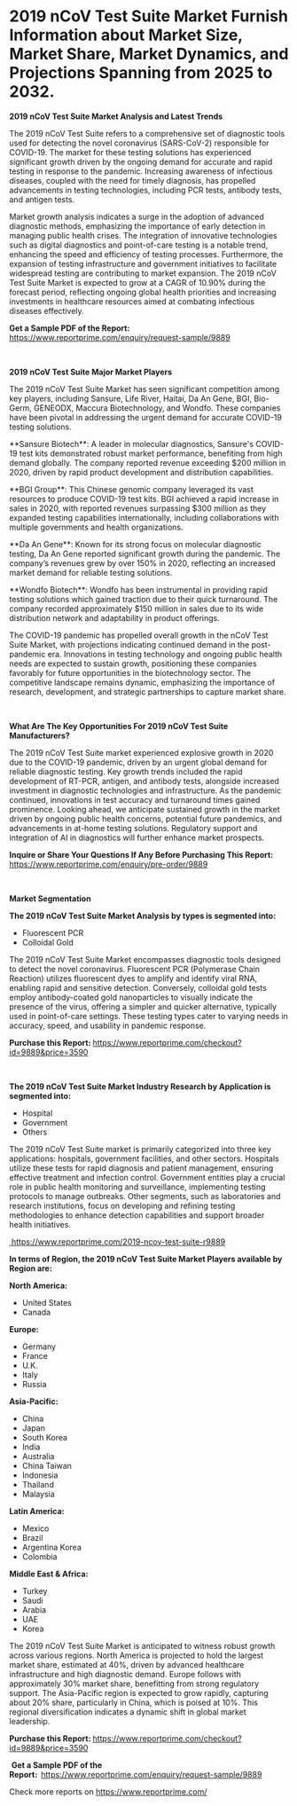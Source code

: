<p><h1>2019 nCoV Test Suite Market Furnish Information about Market Size, Market Share, Market Dynamics, and Projections Spanning from 2025 to 2032.</h1></p><p><strong>2019 nCoV Test Suite Market Analysis and Latest Trends</strong></p>
<p><p>The 2019 nCoV Test Suite refers to a comprehensive set of diagnostic tools used for detecting the novel coronavirus (SARS-CoV-2) responsible for COVID-19. The market for these testing solutions has experienced significant growth driven by the ongoing demand for accurate and rapid testing in response to the pandemic. Increasing awareness of infectious diseases, coupled with the need for timely diagnosis, has propelled advancements in testing technologies, including PCR tests, antibody tests, and antigen tests.</p><p>Market growth analysis indicates a surge in the adoption of advanced diagnostic methods, emphasizing the importance of early detection in managing public health crises. The integration of innovative technologies such as digital diagnostics and point-of-care testing is a notable trend, enhancing the speed and efficiency of testing processes. Furthermore, the expansion of testing infrastructure and government initiatives to facilitate widespread testing are contributing to market expansion. The 2019 nCoV Test Suite Market is expected to grow at a CAGR of 10.90% during the forecast period, reflecting ongoing global health priorities and increasing investments in healthcare resources aimed at combating infectious diseases effectively.</p></p>
<p><strong>Get a Sample PDF of the Report:&nbsp;</strong> <a href="https://www.reportprime.com/enquiry/request-sample/9889?utm_campaign=3018&utm_medium=2&utm_source=Github&utm_content=ia&utm_term=20032025&utm_id=2019-ncov-test-suite">https://www.reportprime.com/enquiry/request-sample/9889</a></p>
<p>&nbsp;</p>
<p><strong>2019 nCoV Test Suite Major Market Players</strong></p>
<p><p>The 2019 nCoV Test Suite Market has seen significant competition among key players, including Sansure, Life River, Haitai, Da An Gene, BGI, Bio-Germ, GENEODX, Maccura Biotechnology, and Wondfo. These companies have been pivotal in addressing the urgent demand for accurate COVID-19 testing solutions.</p><p>**Sansure Biotech**: A leader in molecular diagnostics, Sansure's COVID-19 test kits demonstrated robust market performance, benefiting from high demand globally. The company reported revenue exceeding $200 million in 2020, driven by rapid product development and distribution capabilities.</p><p>**BGI Group**: This Chinese genomic company leveraged its vast resources to produce COVID-19 test kits. BGI achieved a rapid increase in sales in 2020, with reported revenues surpassing $300 million as they expanded testing capabilities internationally, including collaborations with multiple governments and health organizations.</p><p>**Da An Gene**: Known for its strong focus on molecular diagnostic testing, Da An Gene reported significant growth during the pandemic. The company’s revenues grew by over 150% in 2020, reflecting an increased market demand for reliable testing solutions.</p><p>**Wondfo Biotech**: Wondfo has been instrumental in providing rapid testing solutions which gained traction due to their quick turnaround. The company recorded approximately $150 million in sales due to its wide distribution network and adaptability in product offerings.</p><p>The COVID-19 pandemic has propelled overall growth in the nCoV Test Suite Market, with projections indicating continued demand in the post-pandemic era. Innovations in testing technology and ongoing public health needs are expected to sustain growth, positioning these companies favorably for future opportunities in the biotechnology sector. The competitive landscape remains dynamic, emphasizing the importance of research, development, and strategic partnerships to capture market share.</p></p>
<p>&nbsp;</p>
<p><strong>What Are The Key Opportunities For 2019 nCoV Test Suite Manufacturers?</strong></p>
<p><p>The 2019 nCoV Test Suite market experienced explosive growth in 2020 due to the COVID-19 pandemic, driven by an urgent global demand for reliable diagnostic testing. Key growth trends included the rapid development of RT-PCR, antigen, and antibody tests, alongside increased investment in diagnostic technologies and infrastructure. As the pandemic continued, innovations in test accuracy and turnaround times gained prominence. Looking ahead, we anticipate sustained growth in the market driven by ongoing public health concerns, potential future pandemics, and advancements in at-home testing solutions. Regulatory support and integration of AI in diagnostics will further enhance market prospects.</p></p>
<p><strong>Inquire or Share Your Questions If Any Before Purchasing This Report:</strong> <a href="https://www.reportprime.com/enquiry/pre-order/9889?utm_campaign=3018&utm_medium=2&utm_source=Github&utm_content=ia&utm_term=20032025&utm_id=2019-ncov-test-suite">https://www.reportprime.com/enquiry/pre-order/9889</a></p>
<p>&nbsp;</p>
<p><strong>Market Segmentation</strong></p>
<p><strong>The 2019 nCoV Test Suite Market Analysis by types is segmented into:</strong></p>
<p><ul><li>Fluorescent PCR</li><li>Colloidal Gold</li></ul></p>
<p><p>The 2019 nCoV Test Suite Market encompasses diagnostic tools designed to detect the novel coronavirus. Fluorescent PCR (Polymerase Chain Reaction) utilizes fluorescent dyes to amplify and identify viral RNA, enabling rapid and sensitive detection. Conversely, colloidal gold tests employ antibody-coated gold nanoparticles to visually indicate the presence of the virus, offering a simpler and quicker alternative, typically used in point-of-care settings. These testing types cater to varying needs in accuracy, speed, and usability in pandemic response.</p></p>
<p><strong>Purchase this Report:&nbsp;</strong><a href="https://www.reportprime.com/checkout?id=9889&price=3590&utm_campaign=3018&utm_medium=2&utm_source=Github&utm_content=ia&utm_term=20032025&utm_id=2019-ncov-test-suite">https://www.reportprime.com/checkout?id=9889&price=3590</a></p>
<p>&nbsp;</p>
<p><strong>The 2019 nCoV Test Suite Market Industry Research by Application is segmented into:</strong></p>
<p><ul><li>Hospital</li><li>Government</li><li>Others</li></ul></p>
<p><p>The 2019 nCoV Test Suite market is primarily categorized into three key applications: hospitals, government facilities, and other sectors. Hospitals utilize these tests for rapid diagnosis and patient management, ensuring effective treatment and infection control. Government entities play a crucial role in public health monitoring and surveillance, implementing testing protocols to manage outbreaks. Other segments, such as laboratories and research institutions, focus on developing and refining testing methodologies to enhance detection capabilities and support broader health initiatives.</p></p>
<p><a href="https://www.reportprime.com/2019-ncov-test-suite-r9889?utm_campaign=3018&utm_medium=2&utm_source=Github&utm_content=ia&utm_term=20032025&utm_id=2019-ncov-test-suite">&nbsp;https://www.reportprime.com/2019-ncov-test-suite-r9889</a></p>
<p><strong>In terms of Region, the 2019 nCoV Test Suite Market Players available by Region are:</strong></p>
<p>
    <p> <strong> North America: </strong>
        <ul>
            <li>United States</li>
            <li>Canada</li>
        </ul>
        </p> 
    <p> <strong> Europe: </strong>
        <ul>
            <li>Germany</li>
            <li>France</li>
            <li>U.K.</li>
            <li>Italy</li>
            <li>Russia</li>
        </ul>
        </p> 
    <p> <strong> Asia-Pacific: </strong>
        <ul>
            <li>China</li>
            <li>Japan</li>
            <li>South Korea</li>
            <li>India</li>
            <li>Australia</li>
            <li>China Taiwan</li>
            <li>Indonesia</li>
            <li>Thailand</li>
            <li>Malaysia</li>
        </ul>
        </p> 
    <p> <strong> Latin America: </strong>
        <ul>
            <li>Mexico</li>
            <li>Brazil</li>
            <li>Argentina Korea</li>
            <li>Colombia</li>
        </ul>
        </p> 
    <p> <strong> Middle East & Africa: </strong>
        <ul>
            <li>Turkey</li>
            <li>Saudi</li>
            <li>Arabia</li>
            <li>UAE</li>
            <li>Korea</li>
        </ul>
    </p>
    </p>
<p><p>The 2019 nCoV Test Suite Market is anticipated to witness robust growth across various regions. North America is projected to hold the largest market share, estimated at 40%, driven by advanced healthcare infrastructure and high diagnostic demand. Europe follows with approximately 30% market share, benefitting from strong regulatory support. The Asia-Pacific region is expected to grow rapidly, capturing about 20% share, particularly in China, which is poised at 10%. This regional diversification indicates a dynamic shift in global market leadership.</p></p>
<p><strong>Purchase this Report: </strong><a href="https://www.reportprime.com/checkout?id=9889&price=3590&utm_campaign=3018&utm_medium=2&utm_source=Github&utm_content=ia&utm_term=20032025&utm_id=2019-ncov-test-suite">https://www.reportprime.com/checkout?id=9889&price=3590</a></p>
<p>&nbsp;<strong>Get a Sample PDF of the Report:&nbsp;&nbsp;</strong><a href="https://www.reportprime.com/enquiry/request-sample/9889?utm_campaign=3018&utm_medium=2&utm_source=Github&utm_content=ia&utm_term=20032025&utm_id=2019-ncov-test-suite">https://www.reportprime.com/enquiry/request-sample/9889</a></p>
<p><strong></strong></p>
<p>Check more reports on <a href="https://www.reportprime.com/?utm_campaign=3018&utm_medium=2&utm_source=Github&utm_content=ia&utm_term=20032025&utm_id=2019-ncov-test-suite">https://www.reportprime.com/</a></p>